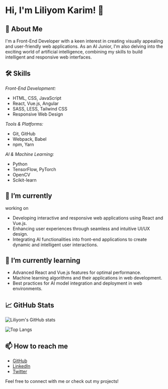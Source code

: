 # Hi, I'm Liliyom Karim! 👋

## 🚀 About Me

I'm a Front-End Developer with a keen interest in creating visually appealing and user-friendly web applications. As an AI Junior, I'm also delving into the exciting world of artificial intelligence, combining my skills to build intelligent and responsive web interfaces.

## 🛠 Skills
	


    


	

			

				
				
			

	

	

*Front-End Development:*
- HTML, CSS, JavaScript
- React, Vue.js, Angular
- SASS, LESS, Tailwind CSS
- Responsive Web Design

*Tools & Platforms:*
- Git, GitHub
- Webpack, Babel
- npm, Yarn

*AI & Machine Learning:*
- Python
- TensorFlow, PyTorch
- OpenCV
- Scikit-learn

## 🔭 I’m currently


 
   
  working on

- Developing interactive and responsive web applications using React and Vue.js.
- Enhancing user experiences through seamless and intuitive UI/UX design.
- Integrating AI functionalities into front-end applications to create dynamic and intelligent user interactions.

## 🌱 I’m currently learning

- Advanced React and Vue.js features for optimal performance.
- Machine learning algorithms and their applications in web development.
- Best practices for AI model integration and deployment in web environments.

## 📈 GitHub Stats

![Liliyom's GitHub stats](https://github-readme-stats.vercel.app/api?username=Liliyom&show_icons=true&theme=radical)

![Top Langs](https://github-readme-stats.vercel.app/api/top-langs/?username=Liliyom&layout=compact&theme=radical)

## 📫 How to reach me

- [GitHub](https://github.com/Liliyom)
- [LinkedIn](www.linkedin.com/in/liliyom-30ba451aa)
- [Twitter](https://twitter.com/your-twitter-handle)

Feel free to connect with me or check out my projects!
